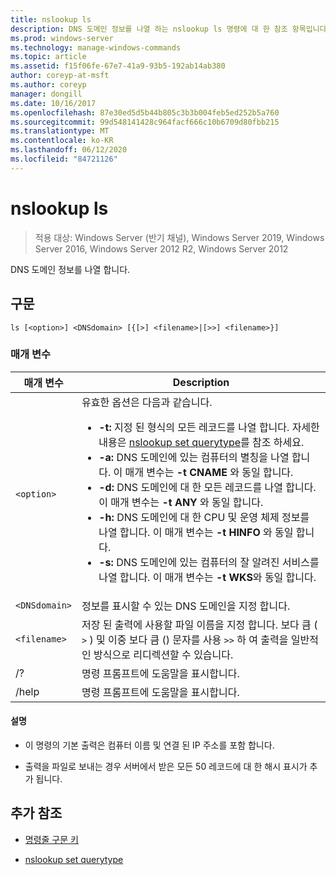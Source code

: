 ```yaml
---
title: nslookup ls
description: DNS 도메인 정보를 나열 하는 nslookup ls 명령에 대 한 참조 항목입니다.
ms.prod: windows-server
ms.technology: manage-windows-commands
ms.topic: article
ms.assetid: f15f06fe-67e7-41a9-93b5-192ab14ab380
author: coreyp-at-msft
ms.author: coreyp
manager: dongill
ms.date: 10/16/2017
ms.openlocfilehash: 87e30ed5d5b44b805c3b3b004feb5ed252b5a760
ms.sourcegitcommit: 99d548141428c964facf666c10b6709d80fbb215
ms.translationtype: MT
ms.contentlocale: ko-KR
ms.lasthandoff: 06/12/2020
ms.locfileid: "84721126"
---
```

# <a name="nslookup-ls"></a>nslookup ls

> 적용 대상: Windows Server (반기 채널), Windows Server 2019, Windows Server 2016, Windows Server 2012 R2, Windows Server 2012

DNS 도메인 정보를 나열 합니다.

## <a name="syntax"></a>구문

```
ls [<option>] <DNSdomain> [{[>] <filename>|[>>] <filename>}]
```

### <a name="parameters"></a>매개 변수

| 매개 변수 | Description |
| --------- | ----------- |
| `<option>` | 유효한 옵션은 다음과 같습니다.<ul><li>**-t:** 지정 된 형식의 모든 레코드를 나열 합니다. 자세한 내용은 [nslookup set querytype](nslookup-set-querytype.md)를 참조 하세요.</li><li>**-a:** DNS 도메인에 있는 컴퓨터의 별칭을 나열 합니다. 이 매개 변수는 **-t CNAME** 와 동일 합니다.</li><li>**-d:** DNS 도메인에 대 한 모든 레코드를 나열 합니다. 이 매개 변수는 **-t ANY** 와 동일 합니다.</li><li>**-h:** DNS 도메인에 대 한 CPU 및 운영 체제 정보를 나열 합니다. 이 매개 변수는 **-t HINFO** 와 동일 합니다.</li><li>**-s:** DNS 도메인에 있는 컴퓨터의 잘 알려진 서비스를 나열 합니다. 이 매개 변수는 **-t WKS**와 동일 합니다. |
| `<DNSdomain>` | 정보를 표시할 수 있는 DNS 도메인을 지정 합니다. |
| `<filename>` | 저장 된 출력에 사용할 파일 이름을 지정 합니다. 보다 큼 ( `>` ) 및 이중 보다 큼 () 문자를 사용 `>>` 하 여 출력을 일반적인 방식으로 리디렉션할 수 있습니다. |
| /? | 명령 프롬프트에 도움말을 표시합니다. |
| /help | 명령 프롬프트에 도움말을 표시합니다. |

#### <a name="remarks"></a>설명

- 이 명령의 기본 출력은 컴퓨터 이름 및 연결 된 IP 주소를 포함 합니다.

- 출력을 파일로 보내는 경우 서버에서 받은 모든 50 레코드에 대 한 해시 표시가 추가 됩니다.

## <a name="additional-references"></a>추가 참조

- [명령줄 구문 키](command-line-syntax-key.md)

- [nslookup set querytype](nslookup-set-querytype.md)
